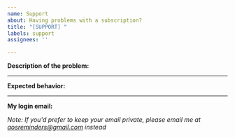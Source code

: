 ```yaml
---
name: Support
about: Having problems with a subscription?
title: "[SUPPORT] "
labels: support
assignees: ''

---
```


**Description of the problem:**

---

**Expected behavior:**


---

**My login email:** 

_Note: If you'd prefer to keep your email private, please email me at aosreminders@gmail.com instead_
